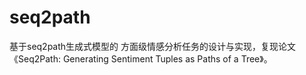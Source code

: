 # seq2path
基于seq2path生成式模型的 方面级情感分析任务的设计与实现，复现论文《Seq2Path: Generating Sentiment Tuples as Paths of a Tree》。
